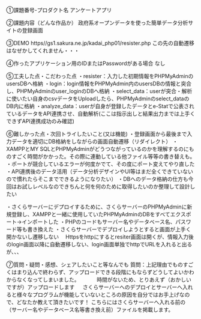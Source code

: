 ①課題番号-プロダクト名
アンケートアプリ

②課題内容（どんな作品か）
政府系オープンデータを使った簡単データ分析サイトの登録画面

③DEMO
https//gs1.sakura.ne.jp/kadai_php01/resister.php
この先の自動遷移はなぜかしてくれません・・・

④作ったアプリケーション用のIDまたはPasswordがある場合
なし

⑤工夫した点・こだわった点
・resister：入力した初期情報をPHPMyAdminのusersDBへ格納
・login：login情報をPHPMyAdmin内のusersDBの情報と突合し、PHPMyAdminのuser_loginのDBへ格納
・select_data：userが突合・解析に使いたい自身のcsvデータをUploadしたら、PHPMyAdminのselect_dataのDB内に格納
・analyze_data：userが自身が登録したデータとe-Statで公表されているデータをAPI連携させ、自動解析(ここは指示出しと結果出力までは上手くできずAPI連携成功のみ確認)

⑥難しかった点・次回トライしたいこと(又は機能)
・登録画面から最後まで入力データを適切にDB格納をしながらの画面自動遷移（リダイレクト）
・XAMPPとMY SQLとPHPMyAdminがどうつながっているのかを理解するのにものすごく時間がかかった。その際に連動している他ファイル等等の書き替えも。
・ポートが競合しているエラーが何度かでて、その度にポート変えてやり直した
・API連携後のデータ活用（データ分析デザインやUI等はまだ全くできていないので慣れたらそこまでできるようになりたい）
・DBへのデータ格納の仕方も今回はお試しレベルなのできちんと何を何のために取得したいのか整理して設計したい

・さくらサーバーにデプロイするために、さくらサーバーのPHPMyAdminに新規登録し、XAMPPと一緒に使用していたPHPMyAdminのDBをすべてエクスポート→インポートした
・PHPのコードもサーバー名やデータベース名、パスワード等も書き換えた
・さくらサーバーでデプロイしようとすると画面が上手く開かないし遷移しない
　Httpsをhttpにするとresiter画面は開くが、情報入力後のlogin画面以降に自動遷移しない、login画面単独でhttpでURLを入れると出るが、、、

⑦質問・疑問・感想、シェアしたいこと等なんでも
質問：上記理由でものすごくはまり込んで終わらず、アップロードできる段階にもならずどうしてよいかわからなくなってしまいました。
　　　時間がないため、とりあえず（おかしいですが）アップロードします
   　 さくらサーバーへのデプロイとサーバーへ入れると様々なプログラムが機能していないところの原因を自分ではお手上げなので、どなたか教えて頂きたいです！
      こちらにはさくらサーバーへ入れる前の（サーバー名やデータベース名等書き換え前）ファイルを掲載します。

